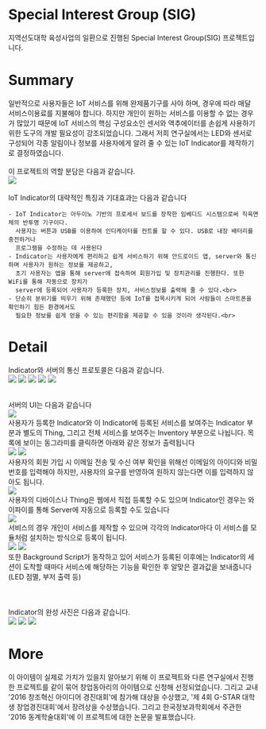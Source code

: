 # Special Interest Group (SIG)
지역선도대학 육성사업의 일환으로 진행된 Special Interest Group(SIG) 프로젝트입니다.

# Summary
일반적으로 사용자들은 IoT 서비스를 위해 완제품기구를 사야 하며, 경우에 따라 매달 서비스이용료를 지불해야 합니다. 하지만 개인이 원하는 서비스를 이용할 수 없는 경우가 많았기 때문에 IoT 서비스의 핵심 구성요소인 센서와 액추에이터를 손쉽게 사용하기 위한 도구의 개발 필요성이 강조되었습니다. 그래서 저희 연구실에서는 LED와 센서로 구성되어 각종 알림이나 정보를 사용자에게 알려 줄 수 있는 IoT Indicator를 제작하기로 결정하였습니다.<br>
<br>
이 프로젝트의 역할 분담은 다음과 같습니다.<br>
<img src="./img/part.jpg">
<br><br>IoT Indicator의 대략적인 특징과 기대효과는 다음과 같습니다<br>
```
- IoT Indicator는 아두이노 기반의 프로세서 보드를 장착한 임베디드 시스템으로써 직육면체의 반투명 기구이다.
  사용자는 버튼과 USB를 이용하여 인디케이터를 컨트롤 할 수 있다. USB로 내장 배터리를 충전하거나
  프로그램을 수정하는 데 사용된다
- Indicator는 사용자에게 편리하고 쉽게 서비스하기 위해 안드로이드 앱, server와 통신하며 사용자가 원하는 정보를 제공하고,
  초기 사용자는 앱을 통해 server에 접속하여 회원가입 및 장치관리를 진행한다. 또한 WiFi를 통해 자동으로 장치가
  server에 등록되어 사용자가 등록한 장치, 서비스정보를 출력해 줄 수 있다.<br>
- 단순히 분위기를 띄우기 위해 존재했던 등에 IoT를 접목시키게 되어 사람들이 스마트폰을 확인하기 힘든 환경에서도
  필요한 정보를 쉽게 얻을 수 있는 편리함을 제공할 수 있을 것이라 생각된다.<br>
```

# Detail
Indicator와 서버의 통신 프로토콜은 다음과 같습니다.<br>
<img src="./img/protocol1.jpg">
<img src="./img/protocol2.jpg">
<img src="./img/protocol3.jpg">
<img src="./img/protocol4.jpg">
<img src="./img/protocol5.jpg">

<br>서버의 UI는 다음과 같습니다<br>
<img src="./img/ui1.jpg">
<br> 사용자가 등록한 Indicator와 이 Indicator에 등록된 서비스를 보여주는 Indicator 부분과 별도의 Thing, 그리고 전체 서비스를 보여주는 Inventory 부분으로 나뉩니다. 목록에 보이는 동그라미를 클릭하면 아래와 같은 정보가 출력됩니다<br>
<img src="./img/ui2.jpg">
<img src="./img/ui3.jpg">
<br>사용자의 회원 가입 시 이메일 전송 및 수신 여부 확인을 위해선 이메일의 아이디와 비밀번호를 입력해야 하지만, 사용자의 요구를 반영하여 원하지 않는다면 이를 입력하지 않아도 됩니다.<br>
<img src="./img/ui4.jpg">
<br> 사용자의 디바이스나 Thing은 웹에서 직접 등록할 수도 있으며 Indicator인 경우는 와이파이를 통해 Server에 자동으로 등록할 수도 있습니다<br>
<img src="./img/ui5.jpg">
<br> 서비스의 경우 개인이 서비스를 제작할 수 있으며 각각의 Indicator마다 이 서비스를 모듈처럼 설치하는 방식으로 등록이 됩니다.<br>
<img src="./img/ui6.jpg">
<img src="./img/ui7.jpg">
<br> 또한 Background Script가 동작하고 있어 서비스가 등록된 이후에는 Indicator의 세션이 도착할 때마다 서비스에 해당하는 기능을 확인한 후 알맞은 결과값을 보내줍니다(LED 점멸, 부저 출력 등)<br>
<br><br>
<br>Indicator의 완성 사진은 다음과 같습니다.<br>
<img src="./img/indicator1.jpg">
<img src="./img/indicator2.jpg">
<img src="./img/indicator3.jpg">

# More
이 아이템이 실제로 가치가 있을지 알아보기 위해 이 프로젝트와 다른 연구실에서 진행한 프로젝트를 같이 묶어 창업동아리의 아이템으로 신청해 선정되었습니다. 그리고 교내 '2016 창조혁신 아이디어 경진대회'에  참가해 대상을 수상했고, '제 4회 G-STAR 대학생 창업경진대회'에서 장려상을 수상했습니다. 그리고 한국정보과학회에서 주관한 '2016 동계학술대회'에 이 프로젝트에 대한 논문을 발표했습니다.

